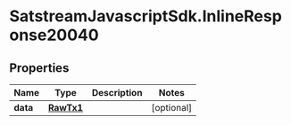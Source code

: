 # SatstreamJavascriptSdk.InlineResponse20040

## Properties
Name | Type | Description | Notes
------------ | ------------- | ------------- | -------------
**data** | [**RawTx1**](RawTx1.md) |  | [optional] 
